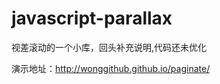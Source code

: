 javascript-parallax
===================

视差滚动的一个小库，回头补充说明,代码还未优化

演示地址：http://wonggithub.github.io/paginate/
